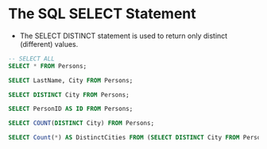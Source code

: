 # The SQL SELECT Statement

- The SELECT DISTINCT statement is used to return only distinct (different) values.

```sql
-- SELECT ALL
SELECT * FROM Persons;

SELECT LastName, City FROM Persons;

SELECT DISTINCT City FROM Persons;

SELECT PersonID AS ID FROM Persons;

SELECT COUNT(DISTINCT City) FROM Persons;

SELECT Count(*) AS DistinctCities FROM (SELECT DISTINCT City FROM Persons);
```

